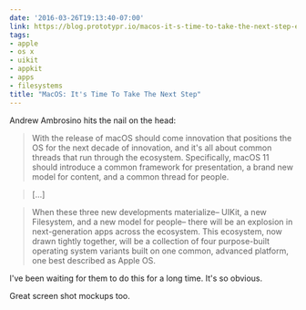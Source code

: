 ```yaml
---
date: '2016-03-26T19:13:40-07:00'
link: https://blog.prototypr.io/macos-it-s-time-to-take-the-next-step-ee7871ccd3c7#.my414arfi
tags:
- apple
- os x
- uikit
- appkit
- apps
- filesystems
title: "MacOS: It's Time To Take The Next Step"
---
```


Andrew Ambrosino hits the nail on the head:

>With the release of macOS should come innovation that positions the OS for the next decade of innovation, and it's all about common threads that run through the ecosystem. Specifically, macOS 11 should introduce a common framework for presentation, a brand new model for content, and a common thread for people.

>[...]

>When these three new developments materialize&ndash; UIKit, a new Filesystem, and a new model for people&ndash; there will be an explosion in next-generation apps across the ecosystem. This ecosystem, now drawn tightly together, will be a collection of four purpose-built operating system variants built on one common, advanced platform, one best described as Apple OS.

I've been waiting for them to do this for a long time. It's so obvious.

Great screen shot mockups too.
